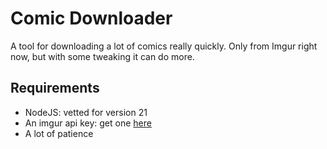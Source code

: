 # Comic Downloader

A tool for downloading a lot of comics really quickly. Only from Imgur right now, but with some tweaking it can do more.

## Requirements

* NodeJS: vetted for version 21
* An imgur api key: get one [here](https://api.imgur.com/oauth2/addclient)
* A lot of patience


